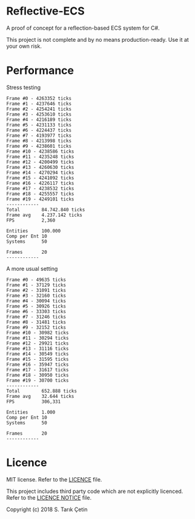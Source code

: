 # Reflective-ECS
A proof of concept for a reflection-based ECS system for C#.

This project is not complete and by no means production-ready. Use it at your own risk.

# Performance
Stress testing
```
Frame #0 - 4263352 ticks
Frame #1 - 4237646 ticks
Frame #2 - 4254241 ticks
Frame #3 - 4253610 ticks
Frame #4 - 4216189 ticks
Frame #5 - 4231133 ticks
Frame #6 - 4224437 ticks
Frame #7 - 4193977 ticks
Frame #8 - 4213998 ticks
Frame #9 - 4238601 ticks
Frame #10 - 4238586 ticks
Frame #11 - 4235248 ticks
Frame #12 - 4200499 ticks
Frame #13 - 4260630 ticks
Frame #14 - 4270294 ticks
Frame #15 - 4241092 ticks
Frame #16 - 4226117 ticks
Frame #17 - 4238532 ticks
Frame #18 - 4255557 ticks
Frame #19 - 4249101 ticks
------------
Total        84.742.840 ticks
Frame avg    4.237.142 ticks
FPS          2,360

Entities     100.000
Comp per Ent 10
Systems      50

Frames       20
------------
```


A more usual setting
```
Frame #0 - 49635 ticks
Frame #1 - 37129 ticks
Frame #2 - 31091 ticks
Frame #3 - 32160 ticks
Frame #4 - 30094 ticks
Frame #5 - 30926 ticks
Frame #6 - 33303 ticks
Frame #7 - 31246 ticks
Frame #8 - 31481 ticks
Frame #9 - 32152 ticks
Frame #10 - 30982 ticks
Frame #11 - 30294 ticks
Frame #12 - 29921 ticks
Frame #13 - 31116 ticks
Frame #14 - 30549 ticks
Frame #15 - 31595 ticks
Frame #16 - 35947 ticks
Frame #17 - 31617 ticks
Frame #18 - 30950 ticks
Frame #19 - 30700 ticks
------------
Total        652.888 ticks
Frame avg    32.644 ticks
FPS          306,331

Entities     1.000
Comp per Ent 10
Systems      50

Frames       20
------------
```

# Licence
MIT license. Refer to the [LICENCE](https://github.com/starikcetin/Reflective-ECS/blob/master/LICENSE) file.

This project includes third party code which are not explicitly licenced. Refer to the [LICENCE NOTICE](https://github.com/starikcetin/Reflective-ECS/blob/master/Reflective%20ECS/ReflectiveECS/Optimization/FastInvoke/LICENCE%20NOTICE) file.

Copyright (c) 2018 S. Tarık Çetin
